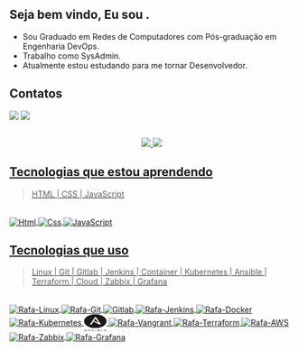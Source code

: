 


## Seja bem vindo, Eu sou .

- Sou Graduado em Redes de Computadores com Pós-graduação em Engenharia DevOps.
- Trabalho como SysAdmin.  
- Atualmente estou estudando para me tornar Desenvolvedor. 

## Contatos

<div> 
  <a href="https://www.linkedin.com/in/italo-rafael-t-287683156" target="_blank"><img src="https://img.shields.io/badge/-LinkedIn-%230077B5?style=for-the-badge&logo=linkedin&logoColor=white" target="_blank"></a> 
  <a href = "mailto:italorafaeltavares@gmail.com"><img src="https://img.shields.io/badge/-Gmail-%23333?style=for-the-badge&logo=gmail&logoColor=white" target="_blank"></a>  
</div>  

## 
<div align="center">
  <a href="https://github.com/italorafaeltavares">
  <img height="180em" src="https://github-readme-stats.vercel.app/api?username=JClaudioCJ&show_icons=true&theme=onedark&include_all_commits=true&count_private=true"/>
  <img height="180em" src="https://github-readme-stats.vercel.app/api/top-langs/?username=JClaudioCJ&layout=compact&langs_count=7&theme=onedark"/>
 </div>
  
## Tecnologias que estou aprendendo
 >  HTML | CSS | JavaScript
  
<div style="display: inline_block"><br>
  <img align="center" alt="Html" height="30" width="40" src="https://www.vectorlogo.zone/logos/w3_html5/w3_html5-icon.svg"/>
  <img align="center" alt="Css" height="30" width="40" src="https://www.vectorlogo.zone/logos/w3_css/w3_css-icon.svg"/>
  <img align="center" alt="JavaScript" height="30" width="40" src="https://www.vectorlogo.zone/logos/javascript/javascript-icon.svg"/>
 </div>
  

## Tecnologias que uso
  > Linux | Git | Gitlab | Jenkins | Container | Kubernetes | Ansible | Terraform | Cloud | Zabbix | Grafana 
  
<div style="display: inline_block"><br>
  <img align="center" alt="Rafa-Linux" height="30" width="40" src="https://cdn.jsdelivr.net/gh/devicons/devicon/icons/linux/linux-original.svg" />
  <img align="center" alt="Rafa-Git" height="30" width="40" src="https://www.vectorlogo.zone/logos/git-scm/git-scm-icon.svg">
  <img align="center" alt="Gitlab" height="30" width="40" src="https://www.vectorlogo.zone/logos/gitlab/gitlab-tile.svg"/>
  <img align="center" alt="Rafa-Jenkins" height="30" width="40" src="https://www.vectorlogo.zone/logos/jenkins/jenkins-icon.svg" />
  <img align="center" alt="Rafa-Docker" height="30" width="40" src="https://cdn.jsdelivr.net/gh/devicons/devicon/icons/docker/docker-original-wordmark.svg" />
  <img align="center" alt="Rafa-Kubernetes" height="30" width="40" src="https://cdn.jsdelivr.net/gh/devicons/devicon/icons/kubernetes/kubernetes-plain.svg" />
  <img align="center" alt="Rafa-Ansible" height="30" width="40" src="https://github.com/gilbarbara/logos/blob/master/logos/ansible.svg">
  <img align="center" alt="Rafa-Vangrant" height="30" width="40" src="https://cdn.jsdelivr.net/gh/devicons/devicon/icons/vagrant/vagrant-original.svg" />
  <img align="center" alt="Rafa-Terraform" height="30" width="40" src="https://www.vectorlogo.zone/logos/terraformio/terraformio-icon.svg">
  <img align="center" alt="Rafa-AWS" height="30" width="40" src="https://www.vectorlogo.zone/logos/amazon_aws/amazon_aws-icon.svg">
  <img align="center" alt="Rafa-Zabbix" height="30" width="30" src="https://www.vectorlogo.zone/logos/zabbix/zabbix-icon.svg" />
  <img align="center" alt="Rafa-Grafana" height="30" width="30" src="https://www.vectorlogo.zone/logos/grafana/grafana-icon.svg" />
</div>

    



  


    
    
  
